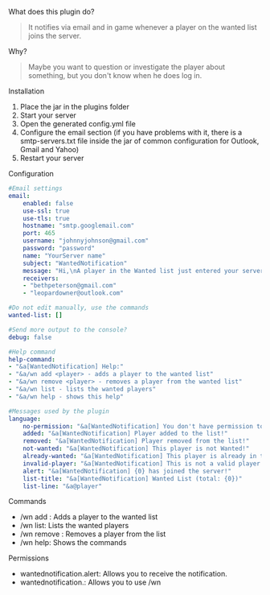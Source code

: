 What does this plugin do?
> It notifies via email and in game whenever a player on the wanted list joins the server.

Why?
> Maybe you want to question or investigate the player about something, but you don't know when he does log in.

Installation
1. Place the jar in the plugins folder
2. Start your server
3. Open the generated config.yml file
4. Configure the email section (if you have problems with it, there is a smtp-servers.txt file inside the jar of common configuration for Outlook, Gmail and Yahoo)
5. Restart your server



Configuration
```yaml
#Email settings
email:
    enabled: false
    use-ssl: true
    use-tls: true
    hostname: "smtp.googlemail.com"
    port: 465
    username: "johnnyjohnson@gmail.com"
    password: "password"
    name: "YourServer name"
    subject: "WantedNotification"
    message: "Hi,\nA player in the Wanted list just entered your server: @player\nRemember to remove him from the list: /wn remove @player\n \nYourServer name"
    receivers:
    - "bethpeterson@gmail.com"
    - "leopardowner@outlook.com"

#Do not edit manually, use the commands
wanted-list: []

#Send more output to the console?
debug: false

#Help command
help-command:
- "&a[WantedNotification] Help:"
- "&a/wn add <player> - adds a player to the wanted list"
- "&a/wn remove <player> - removes a player from the wanted list"
- "&a/wn list - lists the wanted players"
- "&a/wn help - shows this help"

#Messages used by the plugin
language:
    no-permission: "&a[WantedNotification] You don't have permission to do this."
    added: "&a[WantedNotification] Player added to the list!"
    removed: "&a[WantedNotification] Player removed from the list!"
    not-wanted: "&a[WantedNotification] This player is not Wanted!"
    already-wanted: "&a[WantedNotification] This player is already in the Wanted list."
    invalid-player: "&a[WantedNotification] This is not a valid player!"
    alert: "&a[WantedNotification] {0} has joined the server!"
    list-title: "&a[WantedNotification] Wanted List (total: {0})"
    list-line: "&a@player"
```

Commands
- /wn add <player>: Adds a player to the wanted list
- /wn list: Lists the wanted players
- /wn remove <player>: Removes a player from the list
- /wn help: Shows the commands

Permissions
- wantednotification.alert: Allows you to receive the notification.
- wantednotification.<command>: Allows you to use /wn <command>
